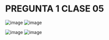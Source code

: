 # PREGUNTA 1 CLASE 05
![image](https://github.com/user-attachments/assets/622a47c0-c526-4c46-9eb7-5fb83594ffe5)
![image](https://github.com/user-attachments/assets/b15bbeb7-7198-4e25-81f0-560bfc2b50f8)

![image](https://github.com/user-attachments/assets/b8e94812-9ef4-475f-a5d7-3cdd4c81fbf5)
![image](https://github.com/user-attachments/assets/bc3478b7-31a2-45b6-a257-94bb97c56d2f)
